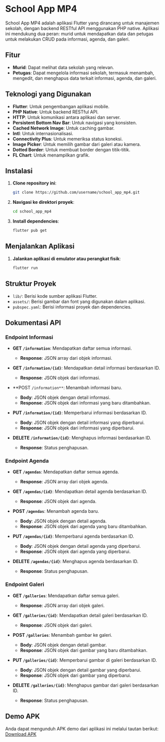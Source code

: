 # School App MP4

School App MP4 adalah aplikasi Flutter yang dirancang untuk manajemen sekolah, dengan backend RESTful API menggunakan PHP native. Aplikasi ini mendukung dua peran: murid untuk mendapatkan data dan petugas untuk melakukan CRUD pada informasi, agenda, dan galeri.

## Fitur

- **Murid**: Dapat melihat data sekolah yang relevan.
- **Petugas**: Dapat mengelola informasi sekolah, termasuk menambah, mengedit, dan menghapus data terkait informasi, agenda, dan galeri.

## Teknologi yang Digunakan

- **Flutter**: Untuk pengembangan aplikasi mobile.
- **PHP Native**: Untuk backend RESTful API.
- **HTTP**: Untuk komunikasi antara aplikasi dan server.
- **Persistent Bottom Nav Bar**: Untuk navigasi yang konsisten.
- **Cached Network Image**: Untuk caching gambar.
- **Intl**: Untuk internasionalisasi.
- **Connectivity Plus**: Untuk memeriksa status koneksi.
- **Image Picker**: Untuk memilih gambar dari galeri atau kamera.
- **Dotted Border**: Untuk membuat border dengan titik-titik.
- **FL Chart**: Untuk menampilkan grafik.

## Instalasi

1. **Clone repository ini**:
   ```bash
   git clone https://github.com/username/school_app_mp4.git
   ```
2. **Navigasi ke direktori proyek**:
   ```bash
   cd school_app_mp4
   ```
3. **Install dependencies**:
   ```bash
   flutter pub get
   ```

## Menjalankan Aplikasi

1. **Jalankan aplikasi di emulator atau perangkat fisik**:
   ```bash
   flutter run
   ```

## Struktur Proyek

- `lib/`: Berisi kode sumber aplikasi Flutter.
- `assets/`: Berisi gambar dan font yang digunakan dalam aplikasi.
- `pubspec.yaml`: Berisi informasi proyek dan dependencies.

## Dokumentasi API

### Endpoint Informasi

- **GET `/information`**: Mendapatkan daftar semua informasi.
  - **Response**: JSON array dari objek informasi.

- **GET `/information/{id}`**: Mendapatkan detail informasi berdasarkan ID.
  - **Response**: JSON objek dari informasi.

- **POST `/information**`: Menambah informasi baru.
  - **Body**: JSON objek dengan detail informasi.
  - **Response**: JSON objek dari informasi yang baru ditambahkan.

- **PUT `/information/{id}`**: Memperbarui informasi berdasarkan ID.
  - **Body**: JSON objek dengan detail informasi yang diperbarui.
  - **Response**: JSON objek dari informasi yang diperbarui.

- **DELETE `/information/{id}`**: Menghapus informasi berdasarkan ID.
  - **Response**: Status penghapusan.

### Endpoint Agenda

- **GET `/agendas`**: Mendapatkan daftar semua agenda.
  - **Response**: JSON array dari objek agenda.

- **GET `/agendas/{id}`**: Mendapatkan detail agenda berdasarkan ID.
  - **Response**: JSON objek dari agenda.

- **POST `/agendas`**: Menambah agenda baru.
  - **Body**: JSON objek dengan detail agenda.
  - **Response**: JSON objek dari agenda yang baru ditambahkan.

- **PUT `/agendas/{id}`**: Memperbarui agenda berdasarkan ID.
  - **Body**: JSON objek dengan detail agenda yang diperbarui.
  - **Response**: JSON objek dari agenda yang diperbarui.

- **DELETE `/agendas/{id}`**: Menghapus agenda berdasarkan ID.
  - **Response**: Status penghapusan.

### Endpoint Galeri

- **GET `/galleries`**: Mendapatkan daftar semua galeri.
  - **Response**: JSON array dari objek galeri.

- **GET `/galleries/{id}`**: Mendapatkan detail galeri berdasarkan ID.
  - **Response**: JSON objek dari galeri.

- **POST `/galleries`**: Menambah gambar ke galeri.
  - **Body**: JSON objek dengan detail gambar.
  - **Response**: JSON objek dari gambar yang baru ditambahkan.

- **PUT `/galleries/{id}`**: Memperbarui gambar di galeri berdasarkan ID.
  - **Body**: JSON objek dengan detail gambar yang diperbarui.
  - **Response**: JSON objek dari gambar yang diperbarui.

- **DELETE `/galleries/{id}`**: Menghapus gambar dari galeri berdasarkan ID.
  - **Response**: Status penghapusan.

## Demo APK

Anda dapat mengunduh APK demo dari aplikasi ini melalui tautan berikut: [Download APK](https://github.com/dayatt16/school_portal_flutter_php/raw/main/apk_school_portal/school.apk)


